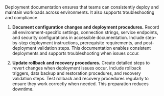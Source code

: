 Deployment documentation ensures that teams can consistently deploy and maintain workloads across environments. It also supports troubleshooting and compliance.

1. **Document configuration changes and deployment procedures.** Record all environment-specific settings, connection strings, service endpoints, and security configurations in accessible documentation. Include step-by-step deployment instructions, prerequisite requirements, and post-deployment validation steps. This documentation enables consistent deployments and supports troubleshooting when issues occur.

2. **Update rollback and recovery procedures.** Create detailed steps to revert changes when deployment issues occur. Include rollback triggers, data backup and restoration procedures, and recovery validation steps. Test rollback and recovery procedures regularly to ensure they work correctly when needed. This preparation reduces downtime.
